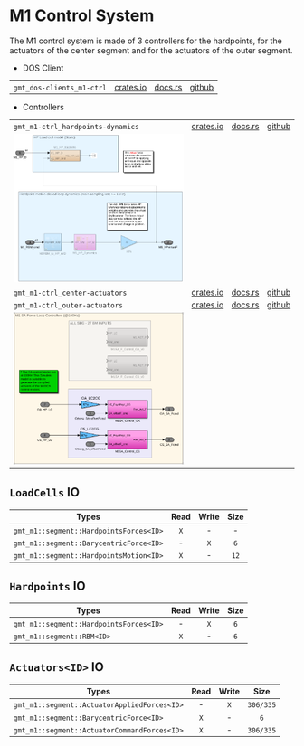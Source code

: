 # M1 Control System

The M1 control system is made of 3 controllers for the hardpoints, for the actuators of the center segment and for the actuators of the outer segment.

 * DOS Client

|||||
|-|-|-|-|
| `gmt_dos-clients_m1-ctrl`| [crates.io](https://crates.io/crates/gmt_dos-clients_m1-ctrl) | [docs.rs](https://docs.rs/gmt_dos-clients_m1-ctrl) | [github](https://github.com/rconan/dos-actors/tree/main/clients/m1-ctrl) |

 * Controllers

|||||
|-|-|-|-|
| `gmt_m1-ctrl_hardpoints-dynamics`| [crates.io](https://crates.io/crates/gmt_m1-ctrl_hardpoints-dynamics) | [docs.rs](https://docs.rs/gmt_m1-ctrl_hardpoints-dynamics) | [github](https://github.com/rconan/m1-ctrl/tree/main/hardpoints) |
| ![](hardpoints.png) |
| `gmt_m1-ctrl_center-actuators`| [crates.io](https://crates.io/crates/gmt_m1-ctrl_center-actuators) | [docs.rs](https://docs.rs/gmt_m1-ctrl_center-actuators) | [github](https://github.com/rconan/m1-ctrl/tree/main/actuators/center) |
| `gmt_m1-ctrl_outer-actuators`| [crates.io](https://crates.io/crates/gmt_m1-ctrl_outer-actuators) | [docs.rs](https://docs.rs/gmt_m1-ctrl_outer-actuators) | [github](https://github.com/rconan/m1-ctrl/tree/main/actuators/outer) |
| ![](force-loop.png) |


## `LoadCells` IO 

| Types | Read | Write | Size |
| ----- |:----:|:-----:|:----:|
| `gmt_m1::segment::HardpointsForces<ID>` | `X` | - | - |
| `gmt_m1::segment::BarycentricForce<ID>` | - | `X` | `6` |
| `gmt_m1::segment::HardpointsMotion<ID>` | `X` | - | `12` | 

## `Hardpoints` IO 

| Types | Read | Write | Size |
| ----- |:----:|:-----:|:----:|
| `gmt_m1::segment::HardpointsForces<ID>` | - | `X` | `6` |
| `gmt_m1::segment::RBM<ID>` | `X` | - | `6` | 

## `Actuators<ID>` IO 

| Types | Read | Write | Size |
| ----- |:----:|:-----:|:----:|
| `gmt_m1::segment::ActuatorAppliedForces<ID>` | - | `X` | `306/335` |
| `gmt_m1::segment::BarycentricForce<ID>` | `X` | - | `6` |
| `gmt_m1::segment::ActuatorCommandForces<ID>` | `X` | - | `306/335` | 